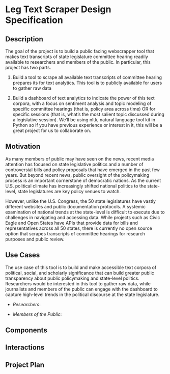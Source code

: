 # Leg Text Scraper Design Specification

## Description

The goal of the project is to build a public facing webscrapper tool that makes text transcripts of state legislature committee 
hearing readily available to researchers and members of the public.  In particular, this project has two parts. 

1. Build a tool to scrape all available text transcripts of committee hearing prepares its for text analytics. This 
tool is to publicly available for users to gather raw data

2. Build a dashboard of text analytics to indicate the power of this text corpora, with a focus on 
sentiment analysis and topic modeling of specific committee hearings (that is, policy area across time) OR for specific sessions 
(that is, what’s the most salient topic discussed during a legislative session). We’ll be using nltk, natural language tool kit 
in Python so if you have previous experience or interest in it, this will be a great project for us to collaborate on.

## Motivation

As many members of public may have seen on the news, recent media attention has focused on state legislative politics and a 
number of controversial bills and policy proposals that have emerged in the past few years. But beyond recent news, public 
oversight of the policymaking process is an important cornerstone of democratic nations. As the current U.S. political climate 
has increasingly shifted national politics to the state-level, state legislatures are key policy venues to watch.

However, unlike the U.S. Congress, the 50 state legislatures have vastly different websites and public documentation protocols. 
A systemic examination of national trends at the state-level is difficult to execute due to challenges in navigating and 
accessing data. While projects such as Civic Eagle and Open States have APIs that provide data for bills and representatives 
across all 50 states, there is currently no open source option that scrapes transcripts of committee hearings for research purposes and public review.

## Use Cases

The use case of this tool is to build and make accessible text corpora of political, social, and scholarly significance that can build greater public transparency about public policymaking and state-level politics. Researchers would be interested in this tool to gather raw data, while journalists and members of the public can engage with the dashboard to capture high-level trends in the political discourse at the state legislature.

- *Researchers*:

- *Members of the Public*:
## Components

## Interactions

## Project Plan
